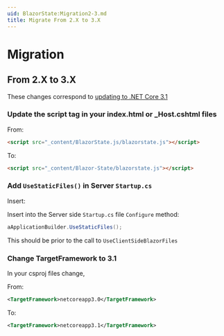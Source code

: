 ```yaml
---
uid: BlazorState:Migration2-3.md
title: Migrate From 2.X to 3.X
---
```


# Migration

## From 2.X to 3.X

These changes correspond to [updating to .NET Core 3.1](https://devblogs.microsoft.com/aspnet/asp-net-core-updates-in-net-core-3-1/)

### Update the script tag in your index.html or _Host.cshtml files

From:

```html
<script src="_content/BlazorState.js/blazorstate.js"></script>
```

To:

```html
<script src="_content/Blazor-State/blazorstate.js"></script>
```

### Add `UseStaticFiles()` in Server `Startup.cs`

Insert:

Insert into the Server side `Startup.cs` file `Configure` method:

```csharp
aApplicationBuilder.UseStaticFiles();
```

This should be prior to the call to `UseClientSideBlazorFiles`

### Change TargetFramework to 3.1

In your csproj files change,

From:

```xml
<TargetFramework>netcoreapp3.0</TargetFramework>
```

To:

```xml
<TargetFramework>netcoreapp3.1</TargetFramework>
```